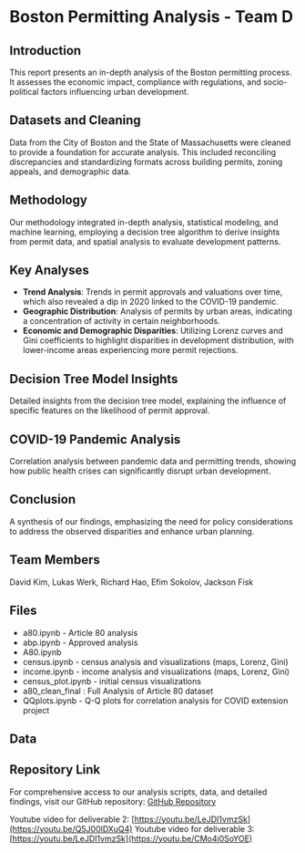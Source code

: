 # Boston Permitting Analysis - Team D

## Introduction
This report presents an in-depth analysis of the Boston permitting process. It assesses the economic impact, compliance with regulations, and socio-political factors influencing urban development.

## Datasets and Cleaning
Data from the City of Boston and the State of Massachusetts were cleaned to provide a foundation for accurate analysis. This included reconciling discrepancies and standardizing formats across building permits, zoning appeals, and demographic data.

## Methodology
Our methodology integrated in-depth analysis, statistical modeling, and machine learning, employing a decision tree algorithm to derive insights from permit data, and spatial analysis to evaluate development patterns.

## Key Analyses
- **Trend Analysis**: Trends in permit approvals and valuations over time, which also revealed a dip in 2020 linked to the COVID-19 pandemic.
- **Geographic Distribution**: Analysis of permits by urban areas, indicating a concentration of activity in certain neighborhoods.
- **Economic and Demographic Disparities**: Utilizing Lorenz curves and Gini coefficients to highlight disparities in development distribution, with lower-income areas experiencing more permit rejections.

## Decision Tree Model Insights
Detailed insights from the decision tree model, explaining the influence of specific features on the likelihood of permit approval.

## COVID-19 Pandemic Analysis
Correlation analysis between pandemic data and permitting trends, showing how public health crises can significantly disrupt urban development.

## Conclusion
A synthesis of our findings, emphasizing the need for policy considerations to address the observed disparities and enhance urban planning.

## Team Members
David Kim, Lukas Werk, Richard Hao, Efim Sokolov, Jackson Fisk

## Files
- a80.ipynb - Article 80 analysis
- abp.ipynb - Approved analysis
- A80.ipynb 
- census.ipynb - census analysis and visualizations (maps, Lorenz, Gini)
- income.ipynb - income analysis and visualizations (maps, Lorenz, Gini)
- census_plot.ipynb - initial census visualizations
- a80_clean_final : Full Analysis of Article 80 dataset
- QQplots.ipynb - Q-Q plots for correlation analysis for COVID extension project
## Data

## Repository Link
For comprehensive access to our analysis scripts, data, and detailed findings, visit our GitHub repository:
[GitHub Repository](https://github.com/BU-Spark/ds-boston-permitting/fa23-team-d)

Youtube video for deliverable 2: [https://youtu.be/LeJDI1vmzSk](https://youtu.be/Q5J00lDXuQ4)
Youtube video for deliverable 3: [https://youtu.be/LeJDI1vmzSk](https://youtu.be/CMo4j0SoYOE)
